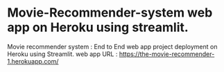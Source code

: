 # Movie-Recommender-system web app on Heroku using streamlit.
Movie recommender system : End to End web app project deployment on Heroku using Streamlit.
web app URL : https://the-movie-recommender-1.herokuapp.com/
